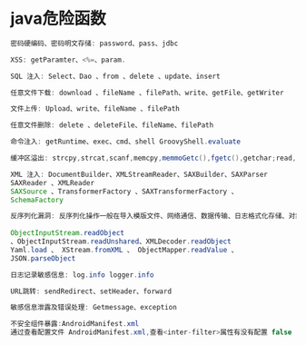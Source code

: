 # java危险函数

```java
密码硬编码、密码明文存储: password、pass、jdbc
```

```java
XSS: getParamter、<%=、param.
```

```java
SQL 注入: Select、Dao 、from 、delete 、update、insert
```

```java
任意文件下载: download 、fileName 、filePath、write、getFile、getWriter
```

```java
文件上传: Upload、write、fileName 、filePath
```

```java
任意文件删除: delete 、deleteFile、fileName、filePath
```

```java
命令注入: getRuntime、exec、cmd、shell GroovyShell.evaluate
```

```java
缓冲区溢出: strcpy,strcat,scanf,memcpy,memmoGetc(),fgetc(),getchar;read,printf
```

```java
XML 注入: DocumentBuilder、XMLStreamReader、SAXBuilder、SAXParser
SAXReader 、XMLReader
SAXSource 、TransformerFactory 、SAXTransformerFactory 、
SchemaFactory
```

```java
反序列化漏洞: 反序列化操作一般在导入模版文件、网络通信、数据传输、日志格式化存储、对象数据落磁盘或DB 存储等业务场景,在代码审计时可重点关注一些反序列化操作函数并判断输入是否 
    
ObjectInputStream.readObject
、ObjectInputStream.readUnshared、XMLDecoder.readObject
Yaml.load 、 XStream.fromXML 、 ObjectMapper.readValue 、
JSON.parseObject
```

```java
日志记录敏感信息: log.info logger.info
```

```java
URL跳转: sendRedirect、setHeader、forward
```

```java
敏感信息泄露及错误处理: Getmessage、exception
```

```java
不安全组件暴露:AndroidManifest.xml
通过查看配置文件 AndroidManifest.xml,查看<inter-filter>属性有没有配置 false
```

